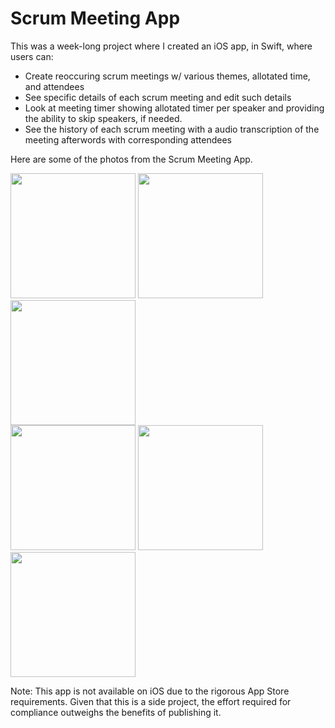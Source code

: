 # Scrum Meeting App

This was a week-long project where I created an iOS app, in Swift, where users can:
- Create reoccuring scrum meetings w/ various themes, allotated time, and attendees
- See specific details of each scrum meeting and edit such details
- Look at meeting timer showing allotated timer per speaker and providing the ability to skip speakers, if needed.
- See the history of each scrum meeting with a audio transcription of the meeting afterwords with corresponding attendees

Here are some of the photos from the Scrum Meeting App.

<img src="https://github.com/user-attachments/assets/4cbc5023-1209-43bd-bcce-96457f591ddf" width="200">
<img src="https://github.com/user-attachments/assets/0d61522f-ad14-4096-9d1e-18a2644f5a41" width="200">
<img src="https://github.com/user-attachments/assets/02dccb70-dbad-45c9-aa58-180a43ba4d49" width="200">

<br>

<img src="https://github.com/user-attachments/assets/38f839ee-79d2-4350-b9aa-a8795a0783a0" width="200">
<img src="https://github.com/user-attachments/assets/89ac9566-c68c-4b22-93ba-976f4530cc56" width="200">
<img src="https://github.com/user-attachments/assets/8f42b333-5cc6-476d-9c44-e714909f3a5e" width="200">

<br>

Note: This app is not available on iOS due to the rigorous App Store requirements. Given that this is a side project, the effort required for compliance outweighs the benefits of publishing it.
